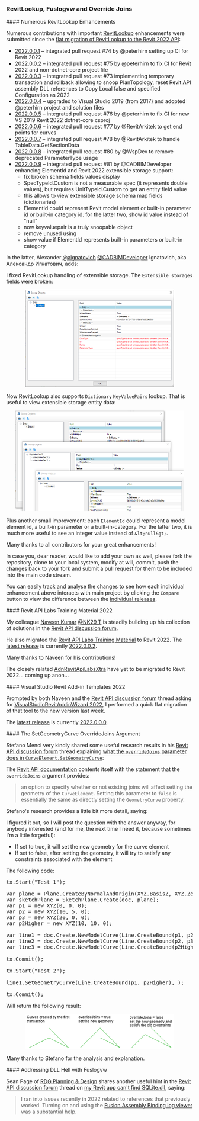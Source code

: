 <head>
<meta http-equiv="Content-Type" content="text/html; charset=utf-8">
<link rel="stylesheet" type="text/css" href="bc.css">
<script src="https://cdn.rawgit.com/google/code-prettify/master/loader/run_prettify.js" type="text/javascript"></script>
</head>

<!---

- RevitLookup updates:
  2022.0.0.1 integrated pull request #74 by @peterhirn setting up CI for Revit 2022
  2022.0.0.2 integrated pull request #75 by @peterhirn to fix CI for Revit 2022 and non-dotnet-core project file
  2022.0.0.3 integrated pull request #73 implementing temporary transaction and rollback allowing to snoop PlanTopology, reset Revit API assembly DLL references to Copy Local false and specified Configuration as 2022
  2022.0.0.4 upgraded to Visual Studio 2019 (from 2017) and adopted @peterhirn project and solution files
  2022.0.0.5 integrated pull request #76 by @peterhirn to fix CI for new VS 2019 Revit 2022 dotnet-core csproj
  2022.0.0.6 integrated pull request #77 by @RevitArkitek to get end points for curves
  2022.0.0.7 integrated pull request #78 by @RevitArkitek to handle TableData.GetSectionData
  2022.0.0.8 integrated pull request #80 by @WspDev to remove deprecated ParameterType usage
  2022.0.0.9 integrated pull request #81 by @CADBIMDeveloper enhancing ElementId and Revit 2022 extensible storage support:
  - fix broken schema fields values display
  - SpecTypeId.Custom is not a measurable spec (it represents double values), but requires UnitTypeId.Custom to get an entity field value
  - this allows to view extensible storage schema map fields (dictionaries)
  - ElementId could represent Revit model element or built-in parameter id or built-in category id. for the latter two, show id value instead of "null"
  - now keyvaluepair is a truly snoopable object
  - remove unused using
  - show value if ElementId represents built-in parameters or built-in category
  I've fixed the app for Extensible storages. Extensible storage fields were broken:
  revitlookup_pr_81_1.png
  Now RevitLookup also supports Dictionary KeyValuePairs lookup. It is also useful to view extensible storage entities data:
  revitlookup_pr_81_2.png
  Plus a small improvement. ElementId could be a model element id, a built-in parameter or built-in-category. For the last two it is much more useful to see an integer value instead of "< null >"

- VisualStudioRevitAddinWizard 2022
  https://forums.autodesk.com/t5/revit-api-forum/visualstudiorevitaddinwizard-2022/m-p/10233833
  
- ADN Training material 2022

- AdnRevitApiLabsXtra 2022

- decompilation
  17816183 [Protection de plugin - suite n°15472794]
 
- explore the use of the SetGeometryCurve Method
  overrideJoins argument -- An option to specify whether or not existing joins will affect setting the geometry of the CurveElement. Setting this parameter to false is essentially the same as directly setting the GeometryCurve property.
  https://www.revitapidocs.com/2021.1/9deec90c-4efc-9aa6-245d-061669022aa2.htm
  What does the overrideJoins parameter do in CurveElement.SetGeometryCurve?
  https://forums.autodesk.com/t5/revit-api-forum/what-does-the-overridejoins-parameter-do-in-curveelement/m-p/10298762
  SetGeometryCurve_overrideJoins.png 634

- My Revit app can't find SQLite. dll
  https://forums.autodesk.com/t5/revit-api-forum/my-revit-app-can-t-find-sqlite-dll/m-p/10323105
  Sean Page, RDG Planning & Design:
  I ran into issues recently in 2022 related to references that previously worked and turning on and using the Fusion Assembly Binding log viewer was a substantial help.
  "Fuslogvw.exe (Assembly Binding Log Viewer) | Microsoft Docs"
  https://docs.microsoft.com/en-us/dotnet/framework/tools/fuslogvw-exe-assembly-binding-log-viewer
  https://docs.microsoft.com/en-us/dotnet/framework/tools/fuslogvw-exe-assembly-binding-log-viewer

twitter:

 the #RevitAPI @AutodeskForge @AutodeskRevit #bim #DynamoBim #ForgeDevCon 

&ndash;
...

linkedin:

#bim #DynamoBim #ForgeDevCon #Revit #API #IFC #SDK #AI #VisualStudio #Autodesk #AEC #adsk

the [Revit API discussion forum](http://forums.autodesk.com/t5/revit-api-forum/bd-p/160) thread

<center>
<img src="img/" alt="" title="" width="600"/>
<p style="font-size: 80%; font-style:italic"></p>
</center>

-->

### RevitLookup, Fuslogvw and Override Joins

####<a name="2"></a> Numerous RevitLookup Enhancements

Numerous contributions with
important [RevitLookup](https://github.com/jeremytammik/RevitLookup) enhancements
were submitted since
the [flat migration of RevitLookup to the Revit 2022 API](https://thebuildingcoder.typepad.com/blog/2021/04/revit-2022-migrates-bim360-team-to-docs.html#3):

- [2022.0.0.1](https://github.com/jeremytammik/RevitLookup/releases/tag/2022.0.0.1) &ndash; integrated pull request #74 by @peterhirn setting up CI for Revit 2022
- [2022.0.0.2](https://github.com/jeremytammik/RevitLookup/releases/tag/2022.0.0.2) &ndash; integrated pull request #75 by @peterhirn to fix CI for Revit 2022 and non-dotnet-core project file
- [2022.0.0.3](https://github.com/jeremytammik/RevitLookup/releases/tag/2022.0.0.3) &ndash; integrated pull request #73 implementing temporary transaction and rollback allowing to snoop PlanTopology, reset Revit API assembly DLL references to Copy Local false and specified Configuration as 2022
- [2022.0.0.4](https://github.com/jeremytammik/RevitLookup/releases/tag/2022.0.0.4) &ndash; upgraded to Visual Studio 2019 (from 2017) and adopted @peterhirn project and solution files
- [2022.0.0.5](https://github.com/jeremytammik/RevitLookup/releases/tag/2022.0.0.5) &ndash; integrated pull request #76 by @peterhirn to fix CI for new VS 2019 Revit 2022 dotnet-core csproj
- [2022.0.0.6](https://github.com/jeremytammik/RevitLookup/releases/tag/2022.0.0.6) &ndash; integrated pull request #77 by @RevitArkitek to get end points for curves
- [2022.0.0.7](https://github.com/jeremytammik/RevitLookup/releases/tag/2022.0.0.7) &ndash; integrated pull request #78 by @RevitArkitek to handle TableData.GetSectionData
- [2022.0.0.8](https://github.com/jeremytammik/RevitLookup/releases/tag/2022.0.0.8) &ndash; integrated pull request #80 by @WspDev to remove deprecated ParameterType usage
- [2022.0.0.9](https://github.com/jeremytammik/RevitLookup/releases/tag/2022.0.0.9) &ndash; integrated pull request #81 by @CADBIMDeveloper enhancing ElementId and Revit 2022 extensible storage support:
    - fix broken schema fields values display
    - SpecTypeId.Custom is not a measurable spec (it represents double values), but requires UnitTypeId.Custom to get an entity field value
    - this allows to view extensible storage schema map fields (dictionaries)
    - ElementId could represent Revit model element or built-in parameter id or built-in category id. for the latter two, show id value instead of "null"
    - now keyvaluepair is a truly snoopable object
    - remove unused using
    - show value if ElementId represents built-in parameters or built-in category

In the latter,
Alexander [@aignatovich](https://forums.autodesk.com/t5/user/viewprofilepage/user-id/1257478) [@CADBIMDeveloper](https://github.com/CADBIMDeveloper) Ignatovich, aka Александр Игнатович, adds:

I fixed RevitLookup handling of extensible storage.
The `Extensible storages` fields were broken:

<center>
<img src="img/revitlookup_pr_81_1.png" alt="Extensible storages fields" title="Extensible storages fields" width="401"/> <!-- 802 -->
</center>

Now RevitLookup also supports `Dictionary` `KeyValuePairs` lookup.
That is useful to view extensible storage entity data:

<center>
<img src="img/revitlookup_pr_81_2.png" alt="" title="" width="454"/> <!-- 907 -->
</center>

Plus another small improvement: each `ElementId` could represent a model element id, a built-in parameter or a built-in-category.
For the latter two, it is much more useful to see an integer value instead of `&lt;null&gt;`.

Many thanks to all contributors for your great enhancements!

In case you, dear reader, would like to add your own as well, please fork the repository, clone to your local system, modify at will, commit, push the changes back to your fork and submit a pull request for them to be included into the main code stream.

You can easily track and analyse the changes to see how each individual enhancement above interacts with main project by clicking the `Compare` button to view the difference between
the [individual releases](https://github.com/jeremytammik/RevitLookup/releases).

####<a name="3"></a> Revit API Labs Training Material 2022

My colleague [Naveen Kumar](https://forums.autodesk.com/t5/user/viewprofilepage/user-id/5661631) [@NK29 T](https://github.com/NK29) is
steadily building up his collection of solutions in
the [Revit API discussion forum](http://forums.autodesk.com/t5/revit-api-forum/bd-p/160).

He also migrated
the [Revit API Labs Training Material](https://github.com/ADN-DevTech/RevitTrainingMaterial) to
Revit 2022.
The [latest release](https://github.com/ADN-DevTech/RevitTrainingMaterial/releases/latest) is
currently [2022.0.0.2](https://github.com/ADN-DevTech/RevitTrainingMaterial/releases/tag/2022.0.0.2).

Many thanks to Naveen for his contributions!

The closely related [AdnRevitApiLabsXtra](https://github.com/jeremytammik/AdnRevitApiLabsXtra) have
yet to be migrated to Revit 2022... coming up anon...

####<a name="4"></a> Visual Studio Revit Add-in Templates 2022

Prompted by both Naveen and 
the [Revit API discussion forum](http://forums.autodesk.com/t5/revit-api-forum/bd-p/160) thread
asking for [VisualStudioRevitAddinWizard 2022](https://forums.autodesk.com/t5/revit-api-forum/visualstudiorevitaddinwizard-2022/m-p/10233833), 
I performed a quick flat migration of that tool to the new version last week.

The [latest release](https://github.com/jeremytammik/VisualStudioRevitAddinWizard/releases/latest) is
currently [2022.0.0.0](https://github.com/jeremytammik/VisualStudioRevitAddinWizard/releases/tag/2022.0.0.0).

####<a name="5"></a> The SetGeometryCurve OverrideJoins Argument

Stefano Menci very kindly shared some useful research results in
his [Revit API discussion forum](http://forums.autodesk.com/t5/revit-api-forum/bd-p/160) thread
explaining [what the `overrideJoins` parameter does in `CurveElement.SetGeometryCurve`](https://forums.autodesk.com/t5/revit-api-forum/what-does-the-overridejoins-parameter-do-in-curveelement/m-p/10298762):

The [Revit API documentation](https://www.revitapidocs.com/2021.1/9deec90c-4efc-9aa6-245d-061669022aa2.htm) contents
itself with the statement that the `overrideJoins` argument provides:

> an option to specify whether or not existing joins will affect setting the geometry of the `CurveElement`.
Setting this parameter to `false` is essentially the same as directly setting the `GeometryCurve` property.

Stefano's research provides a little bit more detail, saying:

I figured it out, so I will post the question with the answer anyway, for anybody interested (and for me, the next time I need it, because sometimes I'm a little forgetful):

- If set to true, it will set the new geometry for the curve element
- If set to false, after setting the geometry, it will try to satisfy any constraints associated with the element

The following code:

<pre class="code">
tx.Start("Test 1");

var plane = Plane.CreateByNormalAndOrigin(XYZ.BasisZ, XYZ.Zero);
var sketchPlane = SketchPlane.Create(doc, plane);
var p1 = new XYZ(0, 0, 0);
var p2 = new XYZ(10, 5, 0);
var p3 = new XYZ(20, 0, 0);
var p2Higher = new XYZ(10, 10, 0);

var line1 = doc.Create.NewModelCurve(Line.CreateBound(p1, p2), sketchPlane);
var line2 = doc.Create.NewModelCurve(Line.CreateBound(p2, p3), sketchPlane);
var line3 = doc.Create.NewModelCurve(Line.CreateBound(p2Higher, p3), sketchPlane);

tx.Commit();

tx.Start("Test 2");

line1.SetGeometryCurve(Line.CreateBound(p1, p2Higher), <false | false>);

tx.Commit();
</pre>

Will return the following result:

<center>
<img src="img/SetGeometryCurve_overrideJoins.png" alt="SetGeometryCurve overrideJoins" title="SetGeometryCurve overrideJoins" width="400"/> <!-- 634 -->
</center>

Many thanks to Stefano for the analysis and explanation.

####<a name="6"></a> Addressing DLL Hell with Fuslogvw

Sean Page of [RDG Planning &amp; Design](https://rdgusa.com) shares another useful hint in 
the [Revit API discussion forum](http://forums.autodesk.com/t5/revit-api-forum/bd-p/160) thread
on [my Revit app can't find SQLite.dll](https://forums.autodesk.com/t5/revit-api-forum/my-revit-app-can-t-find-sqlite-dll/m-p/10323105), saying:

> I ran into issues recently in 2022 related to references that previously worked.
Turning on and using
the [Fusion Assembly Binding log viewer](https://docs.microsoft.com/en-us/dotnet/framework/tools/fuslogvw-exe-assembly-binding-log-viewer) was
a substantial help.

